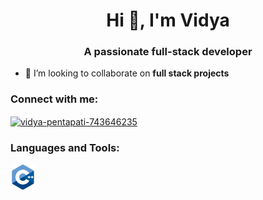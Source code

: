 <h1 align="center">Hi 👋, I'm Vidya</h1>
<h3 align="center">A passionate full-stack developer</h3>

- 👯 I’m looking to collaborate on **full stack projects**

<h3 align="left">Connect with me:</h3>
<p align="left">
<a href="https://linkedin.com/in/vidya-pentapati-743646235" target="blank"><img align="center" src="https://raw.githubusercontent.com/rahuldkjain/github-profile-readme-generator/master/src/images/icons/Social/linked-in-alt.svg" alt="vidya-pentapati-743646235" height="30" width="40" /></a>
</p>

<h3 align="left">Languages and Tools:</h3>
<p align="left"> <a href="https://www.w3schools.com/cpp/" target="_blank" rel="noreferrer"> <img src="https://raw.githubusercontent.com/devicons/devicon/master/icons/cplusplus/cplusplus-original.svg" alt="cplusplus" width="40" height="40"/> </a> 


